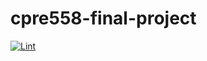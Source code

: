 # cpre558-final-project
[![Lint](https://github.com/rlanciloti/cpre558-final-project/actions/workflows/main.yml/badge.svg)](https://github.com/rlanciloti/cpre558-final-project/actions/workflows/main.yml)
